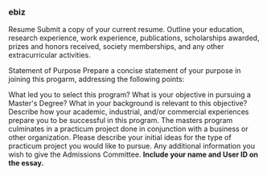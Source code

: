 ### ebiz

Resume
Submit a copy of your current resume. Outline your education, research experience, work experience, publications, scholarships awarded, prizes and honors received, society memberships, and any other extracurricular activities.


Statement of Purpose
Prepare a concise statement of your purpose in joining this progarm, addressing the following points:

What led you to select this program?
What is your objective in pursuing a Master's Degree?
What in your background is relevant to this objective?  Describe how your academic, industrial, and/or commercial experiences prepare you to be successful in this program. 
The masters program culminates in a practicum project done in conjunction with a business or other organization.  Please describe your initial ideas for the type of practicum project you would like to pursue.
Any additional information you wish to give the Admissions Committee.
**Include your name and User ID on the essay.**
